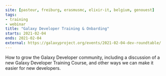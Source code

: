 ```yaml
---
site: [pasteur, freiburg, erasmusmc, elixir-it, belgium, genouest]
tags:
- training
- webinar
title: "Galaxy Developer Training & Onbarding"
starts: 2021-02-04
ends: 2021-02-04
external: https://galaxyproject.org/events/2021-02-04-dev-roundtable/
---
```


How to grow the Galaxy Developer community, including a discussion of a new Galaxy Developer Training Course, and other ways we can make it easier for new developers.